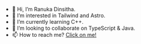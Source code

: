 - 👋 Hi, I’m Ranuka Dinsitha.
- 👀 I’m interested in Tailwind and Astro.
- 🌱 I’m currently learning C++.
- 💞️ I’m looking to collaborate on TypeScript & Java. 
- 📫 How to reach me? <a href="mailto:ranuka.imiyamohottige@gmail.com"> Click on me!</a>


